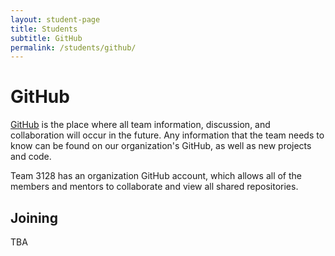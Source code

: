 ```yaml
---
layout: student-page
title: Students
subtitle: GitHub
permalink: /students/github/
---
```


# GitHub

[GitHub](http://github.com) is the place where all team information, discussion, and collaboration will occur in the future. Any information that the team needs to know can be found on our organization's GitHub, as well as new projects and code.

Team 3128 has an organization GitHub account, which allows all of the members and mentors to collaborate and view all shared repositories.

## Joining

TBA

<br>
<br>
